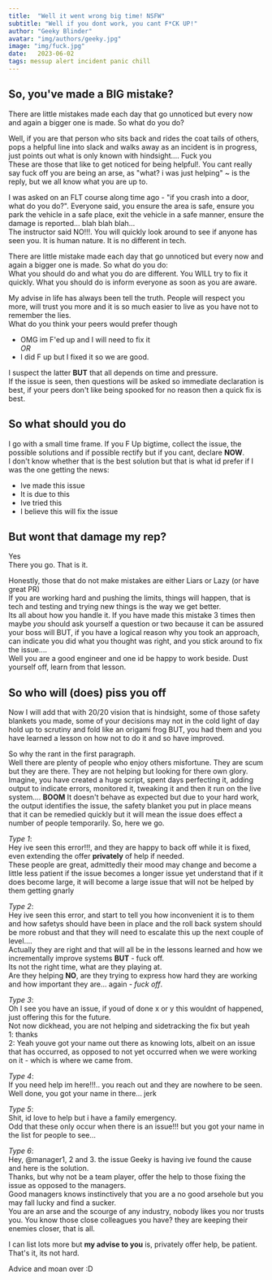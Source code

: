 ```yaml
---
title:  "Well it went wrong big time! NSFW"
subtitle: "Well if you dont work, you cant F*CK UP!"
author: "Geeky Blinder"
avatar: "img/authors/geeky.jpg"
image: "img/fuck.jpg"
date:   2023-06-02
tags: messup alert incident panic chill
---
```


## So, you've made a BIG mistake?

There are little mistakes made each day that go unnoticed but every now and again a bigger one is made. So what do you do?


Well, if you are that person who sits back and rides the coat tails of others, pops a helpful line into slack and walks away as an incident is in progress, just points out what is only known with hindsight.... Fuck you  
These are those that like to get noticed for being helpful!. You cant really say fuck off you are being an arse, as "what? i was just helping" ~ is the reply, but we all know what you are up to.

I was asked on an FLT course along time ago - "if you crash into a door, what do you do?". Everyone said, you ensure the area is safe, ensure you park the vehicle in a safe place, exit the vehicle in a safe manner, ensure the damage is reported... blah blah blah...  
The instructor said NO!!!. You will quickly look around to see if anyone has seen you. It is human nature. It is no different in tech.  

There are little mistake made each day that go unnoticed but every now and again a bigger one is made. So what do you do:  
What you should do and what you do are different. You WILL try to fix it quickly. What you should do is inform everyone as soon as you are aware.

My advise in life has always been tell the truth. People will respect you more, will trust you more and it is so much easier to live as you have not to remember the lies.   
What do you think your peers would prefer though
- OMG im F'ed up and I will need to fix it   
*OR*
- I did F up but I fixed it so we are good.  

I suspect the latter **BUT** that all depends on time and pressure.  
If the issue is seen, then questions will be asked so immediate declaration is best, if your peers don't like being spooked for no reason then a quick fix is best.

## So what should you do
I go with a small time frame. If you F Up bigtime, collect the issue, the possible solutions and if possible rectify but if you cant, declare **NOW**.  
I don't know whether that is the best solution but that is what id prefer if I was the one getting the news:  
- Ive made this issue
- It is due to this
- Ive tried this
- I believe this will fix the issue


## But wont that damage my rep?
Yes  
There you go. That is it.  


  Honestly, those that do not make mistakes are either Liars or Lazy (or have great PR)  
  If you are working hard and pushing the limits, things will happen, that is tech and testing and trying new things is the way we get better.  
  Its all about how you handle it. If you have made this mistake 3 times then maybe *you* should ask yourself a question or two because it can be assured your boss will BUT, if you have a logical reason why you took an approach, can indicate you did what you thought was right, and you stick around to fix the issue....  
  Well you are a good engineer and one id be happy to work beside. Dust yourself off, learn from that lesson.

## So who will (does) piss you off
  Now I will add that with 20/20 vision that is hindsight, some of those safety blankets you made, some of your decisions may not in the cold light of day hold up to scrutiny and fold like an origami frog BUT, you had them and you have learned a lesson on how not to do it and so have improved.

  So why the rant in the first paragraph.   
  Well there are plenty of people who enjoy others misfortune. They are scum but they are there. They are not helping but looking for there own glory.  
  Imagine, you have created a huge script, spent days perfecting it, adding output to indicate errors, monitored it, tweaking it and then it run on the live system.... **BOOM** It doesn't behave as expected but due to your hard work, the output identifies the issue, the safety blanket you put in place means that it can be remedied quickly but it will mean the issue does effect a number of people temporarily. So, here we go.  

  *Type 1*:  
  Hey ive seen this error!!!, and they are happy to back off while it is fixed, even extending the offer **privately** of help if needed.  
  These people are great, admittedly their mood may change and become a little less patient if the issue becomes a longer issue yet understand that if it does become large, it will become a large issue that will not be helped by them getting gnarly  

  *Type 2*:  
  Hey ive seen this error, and start to tell you how inconvenient it is to them and how safetys should have been in place and the roll back system should be more robust and that they will need to escalate this up the next couple of level....   
  Actually they are right and that will all be in the lessons learned and how we incrementally improve systems **BUT** - fuck off.  
  Its not the right time, what are they playing at.   
  Are they helping **NO**, are they trying to express how hard they are working and how important they are... again - *fuck off*.  

  *Type 3*:   
  Oh I see you have an issue, if youd of done x or y this wouldnt of happened, just offering this for the future.  
  Not now dickhead, you are not helping and sidetracking the fix but yeah  
  1: thanks  
  2: Yeah youve got your name out there as knowing lots, albeit on an issue that has occurred, as opposed to not yet occurred when we were working on it - which is where we came from.  

  *Type 4*:   
  If you need help im here!!!.. you reach out and they are nowhere to be seen.  
  Well done, you got your name in there... jerk

  *Type 5*:   
  Shit, id love to help but i have a family emergency.   
  Odd that these only occur when there is an issue!!! but you got your name in the list for people to see...

  *Type 6*:  
  Hey, @manager1, 2 and 3. the issue Geeky is having ive found the cause and here is the solution.  
  Thanks, but why not be a team player, offer the help to those fixing the issue as opposed to the managers.  
  Good managers knows instinctively that you are a no good arsehole but you may fall lucky and find a sucker.  
  You are an arse and the scourge of any industry, nobody likes you nor trusts you. You know those close colleagues you have? they are keeping their enemies closer, that is all.

  I can list lots more but **my advise to you** is, privately offer help, be patient. That's it, its not hard.

Advice and moan over :D 
